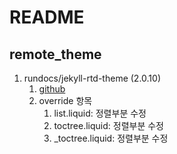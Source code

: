 # README

## remote_theme

1. rundocs/jekyll-rtd-theme (2.0.10)
   1. [github](https://github.com/rundocs/jekyll-rtd-theme)
   2. override 항목
      1. list.liquid: 정렬부분 수정
      2. toctree.liquid: 정렬부분 수정
      3. _toctree.liquid: 정렬부분 수정
